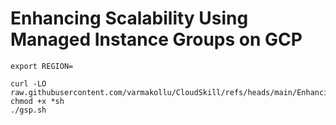 # Enhancing Scalability Using Managed Instance Groups on GCP

```
export REGION=
```

```
curl -LO raw.githubusercontent.com/varmakollu/CloudSkill/refs/heads/main/Enhancing%20Scalability%20Using%20Managed%20Instance%20Groups/gsp.sh
chmod +x *sh
./gsp.sh
```
